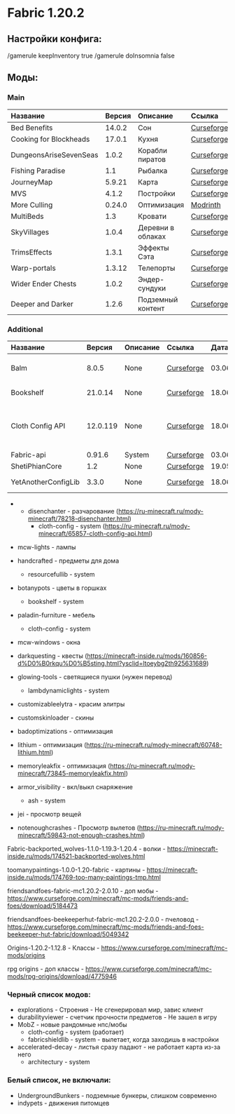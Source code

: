 # Fabric 1.20.2

## Настройки конфига:
/gamerule keepInventory true
/gamerule doInsomnia false

## Моды:

### Main
| Название               | Версия | Описание          | Ссылка                                                                                       | Дата     | Lang  | Children            |
|:-----------------------|:-------|:------------------|:---------------------------------------------------------------------------------------------|:---------|:------|:--------------------|
| Bed Benefits           | 14.0.2 | Сон               | [Curseforge](https://www.curseforge.com/minecraft/mc-mods/bed-benefits)                      | 18.06.24 | None  | Bookshelf           |
| Cooking for Blockheads | 17.0.1 | Кухня             | [Curseforge](https://www.curseforge.com/minecraft/mc-mods/cooking-for-blockheads-fabric)     | 03.06.24 | None  | Balm                |
| DungeonsAriseSevenSeas | 1.0.2  | Корабли пиратов   | [Curseforge](https://www.curseforge.com/minecraft/mc-mods/when-dungeons-arise-seven-seas)    | 19.05.24 | None  | None                |
| Fishing Paradise       | 1.1    | Рыбалка           | [Curseforge](https://www.curseforge.com/minecraft/mc-mods/fishingparadise)                   | 31.05.24 | Ru    | None                |
| JourneyMap             | 5.9.21 | Карта             | [Curseforge](https://www.curseforge.com/minecraft/mc-mods/journeymap)                        | 19.05.24 | Ru    | None                |
| MVS                    | 4.1.2  | Постройки         | [Curseforge](https://www.curseforge.com/minecraft/mc-mods/moogs-voyager-structures)          | 19.05.24 | None  | None                |
| More Culling           | 0.24.0 | Оптимизация       | [Modrinth](https://modrinth.com/mod/moreculling/version/0.24.0)                              | 18.06.24 | None  | Cloth Config API    |
| MultiBeds              | 1.3    | Кровати           | [Curseforge](https://www.curseforge.com/minecraft/mc-mods/multibeds-fabric)                  | 19.05.24 | Eng   | ShetiPhianCore      |
| SkyVillages            | 1.0.4  | Деревни в облаках | [Curseforge](https://www.curseforge.com/minecraft/mc-mods/sky-villages-fabric)               | 03.06.24 | None  | None                |
| TrimsEffects           | 1.3.1  | Эффекты Сэта      | [Curseforge](https://www.curseforge.com/minecraft/mc-mods/trimseffects)                      | 18.06.24 | None  | None                |
| Warp-portals           | 1.3.12 | Телепорты         | [Curseforge](https://www.curseforge.com/minecraft/mc-mods/warp-portals-portal-teleportation) | 03.06.24 | None  | None                |
| Wider Ender Chests     | 1.0.2  | Эндер-сундуки     | [Curseforge](https://www.curseforge.com/minecraft/mc-mods/wider-ender-chests)                | 18.06.24 | Ru    | Cloth Config API    |
| Deeper and Darker      | 1.2.6  | Подземный контент | [Curseforge](https://www.curseforge.com/minecraft/mc-mods/deeperdarker)                      | 18.06.24 | Ru    | YetAnotherConfigLib |

### Additional
| Название             | Версия   | Описание | Ссылка                                                                           | Дата     | Lang | Parent                           |
|:---------------------|:---------|:---------|:---------------------------------------------------------------------------------|:---------|:-----|:---------------------------------|
| Balm                 | 8.0.5    | None     | [Curseforge](https://www.curseforge.com/minecraft/mc-mods/balm-fabric)           | 03.06.24 | None | Cooking for Blockheads           |
| Bookshelf            | 21.0.14  | None     | [Curseforge](https://www.curseforge.com/minecraft/mc-mods/bookshelf)             | 18.06.24 | None | Bed Benefits                     |
| Cloth Config API     | 12.0.119 | None     | [Curseforge](https://www.curseforge.com/minecraft/mc-mods/bookshelf)             | 18.06.24 | None | Wider Ender Chests, More Culling |
| Fabric-api           | 0.91.6   | System   | [Curseforge](https://www.curseforge.com/minecraft/mc-mods/fabric-api)            | 03.06.24 | None | None                             |
| ShetiPhianCore       | 1.2      | None     | [Curseforge](https://www.curseforge.com/minecraft/mc-mods/shetiphiancore-fabric) | 19.05.24 | None | MultiBeds                        |
| YetAnotherConfigLib  | 3.3.0    | None     | [Curseforge](https://www.curseforge.com/minecraft/mc-mods/yacl)                  | 18.06.24 | None | Deeper and Darker                |

- - disenchanter - разчарование (https://ru-minecraft.ru/mody-minecraft/78218-disenchanter.html)
	- cloth-config - system (https://ru-minecraft.ru/mody-minecraft/65857-cloth-config-api.html)

- mcw-lights - лампы

- handcrafted - предметы для дома
	- resourcefullib - system
- botanypots - цветы в горшках
	- bookshelf - system
- paladin-furniture - мебель
	- cloth-config - system
- mcw-windows - окна

- darkquesting - квесты (https://minecraft-inside.ru/mods/160856-d%D0%B0rkqu%D0%B5sting.html?ysclid=ltoeybg2th925631689)

- glowing-tools - cветящиеся пушки (нужен перевод)
	- lambdynamiclights - system

- customizableelytra - красим элитры
- customskinloader - скины

- badoptimizations - оптимизация
- lithium - оптимизация (https://ru-minecraft.ru/mody-minecraft/60748-lithium.html)
- memoryleakfix - оптимизация (https://ru-minecraft.ru/mody-minecraft/73845-memoryleakfix.html)

- armor_visibility - вкл/выкл снаряжение
	- ash - system
- jei - просмотр вещей

- notenoughcrashes - Просмотр вылетов (https://ru-minecraft.ru/mody-minecraft/59843-not-enough-crashes.html)

Fabric-backported_wolves-1.1.0-1.19.3-1.20.4 - волки - https://minecraft-inside.ru/mods/174521-backported-wolves.html

toomanypaintings-1.0.0-1.20-fabric - картины - https://minecraft-inside.ru/mods/174769-too-many-paintings-tmp.html

friendsandfoes-fabric-mc1.20.2-2.0.10 - доп мобы - https://www.curseforge.com/minecraft/mc-mods/friends-and-foes/download/5184473

friendsandfoes-beekeeperhut-fabric-mc1.20.2-2.0.0 - пчеловод - https://www.curseforge.com/minecraft/mc-mods/friends-and-foes-beekeeper-hut-fabric/download/5049342

Origins-1.20.2-1.12.8 - Классы - https://www.curseforge.com/minecraft/mc-mods/origins

rpg origins - доп классы - https://www.curseforge.com/minecraft/mc-mods/rpg-origins/download/4775946

### Черный список модов:
- explorations - Строения - Не сгенерировал мир, завис клиент
- durabilityviewer - счетчик прочности предметов - Не зашел в игру
- MobZ - новые рандомные нпс/мобы 
	- cloth-config - system (работает)
	- fabricshieldlib - system - вылетает, когда заходишь в настройки
- accelerated-decay - листья сразу падают - не работает карта из-за него
	- architectury - system

### Белый список, не включали:
- UndergroundBunkers - подземные бункеры, слишком современно
- indypets - движения питомцев